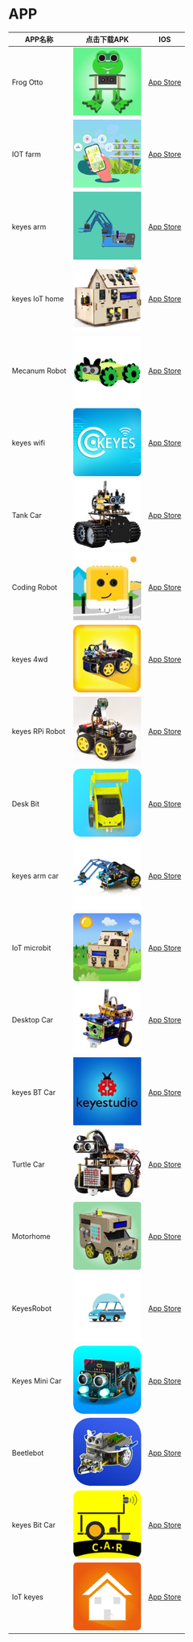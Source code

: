 # APP

|APP名称|点击下载APK|IOS|
|-|-|-|
|Frog Otto|[![](./APP/FrogOtto.jpg)](https://xiazai.keyesrobot.cn/APP/Frog%20Otto.apk) | [App Store](https://apps.apple.com/cn/app/frog-otto/id1468989742) |
|IOT farm|[![](./APP/IOTfarm.png)](https://xiazai.keyesrobot.cn/APP/IOT%20farm.apk) | [App Store](https://apps.apple.com/cn/app/iot-farm/id6449963351) |
|keyes arm|[![](./APP/keyesarm.png)](https://xiazai.keyesrobot.cn/APP/keyes%20arm.apk) | [App Store](https://apps.apple.com/cn/app/keyes-arm/id1487006837) |
|keyes IoT home|[![](./APP/keyesIoThome.png)](https://xiazai.keyesrobot.cn/APP/keyes%20IOT%20home.apk) | [App Store](https://apps.apple.com/cn/app/keyes-iot-home/id1632145752) |
|Mecanum Robot|[![](./APP/MecanumRobot.png)](https://xiazai.keyesrobot.cn/APP/Mecanum%20Robot.apk) | [App Store](https://apps.apple.com/cn/app/mecanum-robot/id1582947578) |
|keyes wifi|[![](./APP/keyeswifi.png)](https://xiazai.keyesrobot.cn/APP/keyes%20wifi.apk) | [App Store](https://apps.apple.com/cn/app/keyes-link/id1586418833)|
|Tank Car|[![](./APP/TankCar.png)](https://xiazai.keyesrobot.cn/APP/Tank%20Car.apk) | [App Store](https://) |
|Coding Robot|[![](./APP/CodingRobot.jpg)](https://xiazai.keyesrobot.cn/APP/Coding%20Robot.apk) | [App Store](https://apps.apple.com/cn/app/coding-robot/id1461427360) |
|keyes 4wd|[![](./APP/keyes4wd.png)](https://xiazai.keyesrobot.cn/APP/keyes%204wd.apk) | [App Store](https://) |
|keyes RPi Robot|[![](./APP/keyesRPiRobot.png)](https://xiazai.keyesrobot.cn/APP/keyes%20RPi%20Robot.apk) | [App Store](https://) |
|Desk Bit|[![](./APP/DeskBit.png)](https://xiazai.keyesrobot.cn/APP/Desk%20Bit.apk) | [App Store](https://apps.apple.com/cn/app/desk-bit/id1548904418) |
|keyes arm car|[![](./APP/keyesarmcar.png)](https://xiazai.keyesrobot.cn/APP/keyes%20arm%20car.apk) | [App Store](https://) |
|IoT microbit|[![](./APP/IoTmicrobit.png)](https://xiazai.keyesrobot.cn/APP/IoT%20microbit.apk) | [App Store](https://) |
|Desktop Car|[![](./APP/DesktopCar.png)](https://xiazai.keyesrobot.cn/APP/Desktop%20Car.apk) | [App Store](https://) |
|keyes BT Car|[![](./APP/keyesBTCar.jpg)](https://xiazai.keyesrobot.cn/APP/keyes%20BT%20Car.apk) | [App Store](https://apps.apple.com/cn/app/keyes-bt-car/id1455282913) |
|Turtle Car|[![](./APP/TurtleCar.jpg)](https://xiazai.keyesrobot.cn/APP/Turtle%20Car.apk) | [App Store](https://) |
|Motorhome|[![](./APP/Motorhome.png)](https://xiazai.keyesrobot.cn/APP/Motorhome.apk) | [App Store](https://apps.apple.com/cn/app/motorhome/id1550541615) |
|KeyesRobot|[![](./APP/KeyesRobot.png)](https://xiazai.keyesrobot.cn/APP/KeyesRobot.apk) | [App Store](https://apps.apple.com/cn/app/keyesrobot/id1574585861) |
|Keyes Mini Car|[![](./APP/KeyesMiniCar.png)](https://xiazai.keyesrobot.cn/APP/Keyes%20Mini%20Car.apk) | [App Store](https://apps.apple.com/cn/app/keyes-mini-car/id6444851735) |
|Beetlebot|[![](./APP/Beetlebot.png)](https://xiazai.keyesrobot.cn/APP/Beetlebot.apk) | [App Store](https://) |
|keyes Bit Car|[![](./APP/keyesBitCar.png)](https://xiazai.keyesrobot.cn/APP/keyes%20Bit%20Car.apk) |[App Store](https://apps.apple.com/cn/app/keyes-bit-car/id1524897128)|
|IoT keyes|[![](./APP/IoTkeyes.png)](https://xiazai.keyesrobot.cn/APP/keyes%20IoT.apk) |[App Store](https://apps.apple.com/cn/app/iot-keyes/id1487578236)|




















